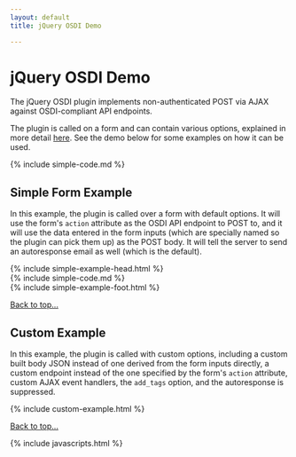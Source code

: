 ```yaml
---
layout: default
title: jQuery OSDI Demo

---
```

# jQuery OSDI Demo
	                
The jQuery OSDI plugin implements non-authenticated POST via AJAX against OSDI-compliant API endpoints.
	                
The plugin is called on a form and can contain various options, explained in more detail [here](https://github.com/opensupporter/jquery-osdi). See the demo below for some examples on how it can be used.

{% include simple-code.md %}	
	                
## Simple Form Example
                    
In this example, the plugin is called over a form with default options. It will use the form's `action` attribute as the OSDI API endpoint to POST to, and it will use the data entered in the form inputs (which are specially named so the plugin can pick them up) as the POST body. It will tell the server to send an autoresponse email as well (which is the default).

{% include simple-example-head.html %}		
{% include simple-code.md %}				
{% include simple-example-foot.html %}		
					
[Back to top...](#)

					
## Custom Example
                    
In this example, the plugin is called with custom options, including a custom built body JSON instead of one derived from the form inputs directly, a custom endpoint instead of the one specified by the form's `action` attribute, custom AJAX event handlers, the `add_tags` option, and the autoresponse is suppressed.
					
{% include custom-example.html %}
					
[Back to top...](#)

{% include javascripts.html %}